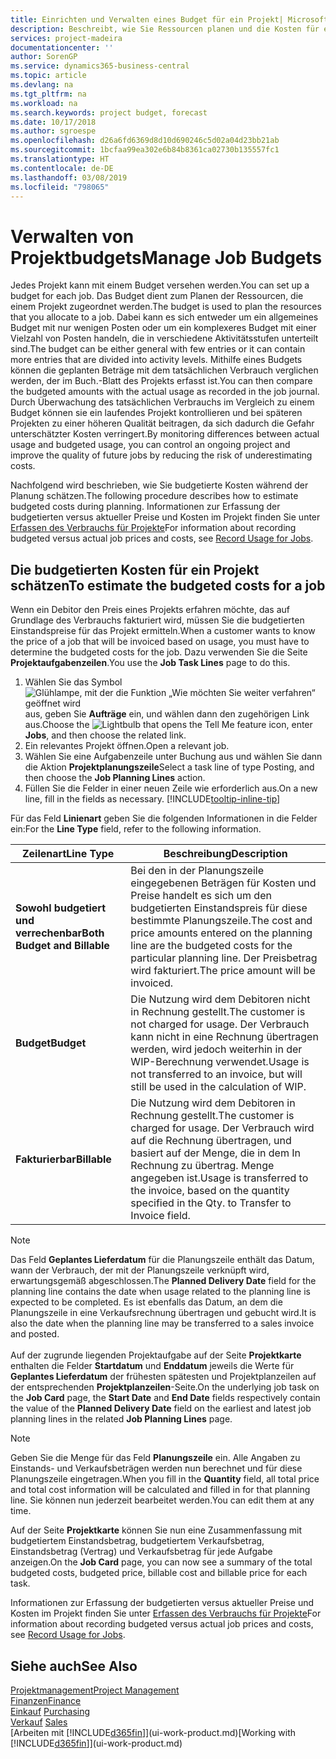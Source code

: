 ```yaml
---
title: Einrichten und Verwalten eines Budget für ein Projekt| Microsoft Docs
description: Beschreibt, wie Sie Ressourcen planen und die Kosten für ein Projekt durch das Einrichten eines Budgets für jedes Projekt prognostizieren und steuern.
services: project-madeira
documentationcenter: ''
author: SorenGP
ms.service: dynamics365-business-central
ms.topic: article
ms.devlang: na
ms.tgt_pltfrm: na
ms.workload: na
ms.search.keywords: project budget, forecast
ms.date: 10/17/2018
ms.author: sgroespe
ms.openlocfilehash: d26a6fd6369d8d10d690246c5d02a04d23bb21ab
ms.sourcegitcommit: 1bcfaa99ea302e6b84b8361ca02730b135557fc1
ms.translationtype: HT
ms.contentlocale: de-DE
ms.lasthandoff: 03/08/2019
ms.locfileid: "798065"
---
```

# <a name="manage-job-budgets"></a><span data-ttu-id="3146c-103">Verwalten von Projektbudgets</span><span class="sxs-lookup"><span data-stu-id="3146c-103">Manage Job Budgets</span></span>
<span data-ttu-id="3146c-104">Jedes Projekt kann mit einem Budget versehen werden.</span><span class="sxs-lookup"><span data-stu-id="3146c-104">You can set up a budget for each job.</span></span> <span data-ttu-id="3146c-105">Das Budget dient zum Planen der Ressourcen, die einem Projekt zugeordnet werden.</span><span class="sxs-lookup"><span data-stu-id="3146c-105">The budget is used to plan the resources that you allocate to a job.</span></span> <span data-ttu-id="3146c-106">Dabei kann es sich entweder um ein allgemeines Budget mit nur wenigen Posten oder um ein komplexeres Budget mit einer Vielzahl von Posten handeln, die in verschiedene Aktivitätsstufen unterteilt sind.</span><span class="sxs-lookup"><span data-stu-id="3146c-106">The budget can be either general with few entries or it can contain more entries that are divided into activity levels.</span></span> <span data-ttu-id="3146c-107">Mithilfe eines Budgets können die geplanten Beträge mit dem tatsächlichen Verbrauch verglichen werden, der im Buch.-Blatt des Projekts erfasst ist.</span><span class="sxs-lookup"><span data-stu-id="3146c-107">You can then compare the budgeted amounts with the actual usage as recorded in the job journal.</span></span> <span data-ttu-id="3146c-108">Durch Überwachung des tatsächlichen Verbrauchs im Vergleich zu einem Budget können sie ein laufendes Projekt kontrollieren und bei späteren Projekten zu einer höheren Qualität beitragen, da sich dadurch die Gefahr unterschätzter Kosten verringert.</span><span class="sxs-lookup"><span data-stu-id="3146c-108">By monitoring differences between actual usage and budgeted usage, you can control an ongoing project and improve the quality of future jobs by reducing the risk of underestimating costs.</span></span>

<span data-ttu-id="3146c-109">Nachfolgend wird beschrieben, wie Sie budgetierte Kosten während der Planung schätzen.</span><span class="sxs-lookup"><span data-stu-id="3146c-109">The following procedure describes how to estimate budgeted costs during planning.</span></span> <span data-ttu-id="3146c-110">Informationen zur Erfassung der budgetierten versus aktueller Preise und Kosten im Projekt finden Sie unter [Erfassen des Verbrauchs für Projekte](projects-how-record-job-usage.md)</span><span class="sxs-lookup"><span data-stu-id="3146c-110">For information about recording budgeted versus actual job prices and costs, see [Record Usage for Jobs](projects-how-record-job-usage.md).</span></span>  

## <a name="JobBudgetCosts"></a> <span data-ttu-id="3146c-111">Die budgetierten Kosten für ein Projekt schätzen</span><span class="sxs-lookup"><span data-stu-id="3146c-111">To estimate the budgeted costs for a job</span></span>
<span data-ttu-id="3146c-112">Wenn ein Debitor den Preis eines Projekts erfahren möchte, das auf Grundlage des Verbrauchs fakturiert wird, müssen Sie die budgetierten Einstandspreise für das Projekt ermitteln.</span><span class="sxs-lookup"><span data-stu-id="3146c-112">When a customer wants to know the price of a job that will be invoiced based on usage, you must have to determine the budgeted costs for the job.</span></span> <span data-ttu-id="3146c-113">Dazu verwenden Sie die Seite **Projektaufgabenzeilen**.</span><span class="sxs-lookup"><span data-stu-id="3146c-113">You use the **Job Task Lines** page to do this.</span></span>

1. <span data-ttu-id="3146c-114">Wählen Sie das Symbol ![Glühlampe, mit der die Funktion „Wie möchten Sie weiter verfahren“ geöffnet wird](media/ui-search/search_small.png "Wie möchten Sie weiter verfahren?") aus, geben Sie **Aufträge** ein, und wählen dann den zugehörigen Link aus.</span><span class="sxs-lookup"><span data-stu-id="3146c-114">Choose the ![Lightbulb that opens the Tell Me feature](media/ui-search/search_small.png "Tell me what you want to do") icon, enter **Jobs**, and then choose the related link.</span></span>  
2. <span data-ttu-id="3146c-115">Ein relevantes Projekt öffnen.</span><span class="sxs-lookup"><span data-stu-id="3146c-115">Open a relevant job.</span></span>
3. <span data-ttu-id="3146c-116">Wählen Sie eine Aufgabenzeile unter Buchung aus und wählen Sie dann die Aktion **Projektplanungszeile**</span><span class="sxs-lookup"><span data-stu-id="3146c-116">Select a task line of type Posting, and then choose the **Job Planning Lines** action.</span></span>
4. <span data-ttu-id="3146c-117">Füllen Sie die Felder in einer neuen Zeile wie erforderlich aus.</span><span class="sxs-lookup"><span data-stu-id="3146c-117">On a new line, fill in the fields as necessary.</span></span> [!INCLUDE[tooltip-inline-tip](includes/tooltip-inline-tip_md.md)]   

<span data-ttu-id="3146c-118">Für das Feld **Linienart** geben Sie die folgenden Informationen in die Felder ein:</span><span class="sxs-lookup"><span data-stu-id="3146c-118">For the **Line Type** field, refer to the following information.</span></span>  

| <span data-ttu-id="3146c-119">Zeilenart</span><span class="sxs-lookup"><span data-stu-id="3146c-119">Line Type</span></span> | <span data-ttu-id="3146c-120">Beschreibung</span><span class="sxs-lookup"><span data-stu-id="3146c-120">Description</span></span> |
| --- | --- |
| <span data-ttu-id="3146c-121">**Sowohl budgetiert und verrechenbar**</span><span class="sxs-lookup"><span data-stu-id="3146c-121">**Both Budget and Billable**</span></span> |<span data-ttu-id="3146c-122">Bei den in der Planungszeile eingegebenen Beträgen für Kosten und Preise handelt es sich um den budgetierten Einstandspreis für diese bestimmte Planungszeile.</span><span class="sxs-lookup"><span data-stu-id="3146c-122">The cost and price amounts entered on the planning line are the budgeted costs for the particular planning line.</span></span> <span data-ttu-id="3146c-123">Der Preisbetrag wird fakturiert.</span><span class="sxs-lookup"><span data-stu-id="3146c-123">The price amount will be invoiced.</span></span> |
| <span data-ttu-id="3146c-124">**Budget**</span><span class="sxs-lookup"><span data-stu-id="3146c-124">**Budget**</span></span> |<span data-ttu-id="3146c-125">Die Nutzung wird dem Debitoren nicht in Rechnung gestellt.</span><span class="sxs-lookup"><span data-stu-id="3146c-125">The customer is not charged for usage.</span></span> <span data-ttu-id="3146c-126">Der Verbrauch kann nicht in eine Rechnung übertragen werden, wird jedoch weiterhin in der WIP-Berechnung verwendet.</span><span class="sxs-lookup"><span data-stu-id="3146c-126">Usage is not transferred to an invoice, but will still be used in the calculation of WIP.</span></span> |
| <span data-ttu-id="3146c-127">**Fakturierbar**</span><span class="sxs-lookup"><span data-stu-id="3146c-127">**Billable**</span></span> |<span data-ttu-id="3146c-128">Die Nutzung wird dem Debitoren in Rechnung gestellt.</span><span class="sxs-lookup"><span data-stu-id="3146c-128">The customer is charged for usage.</span></span> <span data-ttu-id="3146c-129">Der Verbrauch wird auf die Rechnung übertragen, und basiert auf der Menge, die in dem In Rechnung zu übertrag. Menge angegeben ist.</span><span class="sxs-lookup"><span data-stu-id="3146c-129">Usage is transferred to the invoice, based on the quantity specified in the Qty. to Transfer to Invoice field.</span></span> |

> [!NOTE]  
> <span data-ttu-id="3146c-130">Das Feld **Geplantes Lieferdatum** für die Planungszeile enthält das Datum, wann der Verbrauch, der mit der Planungszeile verknüpft wird, erwartungsgemäß abgeschlossen.</span><span class="sxs-lookup"><span data-stu-id="3146c-130">The **Planned Delivery Date** field for the planning line contains the date when usage related to the planning line is expected to be completed.</span></span> <span data-ttu-id="3146c-131">Es ist ebenfalls das Datum, an dem die Planungszeile in eine Verkaufsrechnung übertragen und gebucht wird.</span><span class="sxs-lookup"><span data-stu-id="3146c-131">It is also the date when the planning line may be transferred to a sales invoice and posted.</span></span> <br /><br /> <span data-ttu-id="3146c-132">Auf der zugrunde liegenden Projektaufgabe auf der Seite **Projektkarte** enthalten die Felder **Startdatum** und **Enddatum** jeweils die Werte für **Geplantes Lieferdatum** der frühesten spätesten und Projektplanzeilen auf der entsprechenden **Projektplanzeilen**-Seite.</span><span class="sxs-lookup"><span data-stu-id="3146c-132">On the underlying job task on the **Job Card** page, the **Start Date** and **End Date** fields respectively contain the value of the **Planned Delivery Date** field on the earliest and latest job planning lines in the related **Job Planning Lines** page.</span></span>

> [!NOTE]  
>   <span data-ttu-id="3146c-133">Geben Sie die Menge für das Feld **Planungszeile** ein. Alle Angaben zu Einstands- und Verkaufsbeträgen werden nun berechnet und für diese Planungszeile eingetragen.</span><span class="sxs-lookup"><span data-stu-id="3146c-133">When you fill in the **Quantity** field, all total price and total cost information will be calculated and filled in for that planning line.</span></span> <span data-ttu-id="3146c-134">Sie können nun jederzeit bearbeitet werden.</span><span class="sxs-lookup"><span data-stu-id="3146c-134">You can edit them at any time.</span></span>

<span data-ttu-id="3146c-135">Auf der Seite **Projektkarte** können Sie nun eine Zusammenfassung mit budgetiertem Einstandsbetrag, budgetiertem Verkaufsbetrag, Einstandsbetrag (Vertrag) und Verkaufsbetrag für jede Aufgabe anzeigen.</span><span class="sxs-lookup"><span data-stu-id="3146c-135">On the **Job Card** page, you can now see a summary of the total budgeted costs, budgeted price, billable cost and billable price for each task.</span></span>

<span data-ttu-id="3146c-136">Informationen zur Erfassung der budgetierten versus aktueller Preise und Kosten im Projekt finden Sie unter [Erfassen des Verbrauchs für Projekte](projects-how-record-job-usage.md)</span><span class="sxs-lookup"><span data-stu-id="3146c-136">For information about recording budgeted versus actual job prices and costs, see [Record Usage for Jobs](projects-how-record-job-usage.md).</span></span>

## <a name="see-also"></a><span data-ttu-id="3146c-137">Siehe auch</span><span class="sxs-lookup"><span data-stu-id="3146c-137">See Also</span></span>
[<span data-ttu-id="3146c-138">Projektmanagement</span><span class="sxs-lookup"><span data-stu-id="3146c-138">Project Management</span></span>](projects-manage-projects.md)  
[<span data-ttu-id="3146c-139">Finanzen</span><span class="sxs-lookup"><span data-stu-id="3146c-139">Finance</span></span>](finance.md)  
<span data-ttu-id="3146c-140">[Einkauf](purchasing-manage-purchasing.md)       </span><span class="sxs-lookup"><span data-stu-id="3146c-140">[Purchasing](purchasing-manage-purchasing.md)       </span></span>  
<span data-ttu-id="3146c-141">[Verkauf](sales-manage-sales.md)    </span><span class="sxs-lookup"><span data-stu-id="3146c-141">[Sales](sales-manage-sales.md)    </span></span>  
<span data-ttu-id="3146c-142">[Arbeiten mit [!INCLUDE[d365fin](includes/d365fin_md.md)]](ui-work-product.md)</span><span class="sxs-lookup"><span data-stu-id="3146c-142">[Working with [!INCLUDE[d365fin](includes/d365fin_md.md)]](ui-work-product.md)</span></span>  
